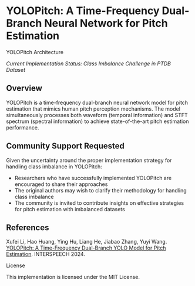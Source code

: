 # YOLOPitch: A Time-Frequency Dual-Branch Neural Network for Pitch Estimation

YOLOPitch Architecture

*Current Implementation Status: Class Imbalance Challenge in PTDB Dataset*

## Overview

YOLOPitch is a time-frequency dual-branch neural network model for pitch estimation that mimics human pitch perception mechanisms. The model simultaneously processes both waveform (temporal information) and STFT spectrum (spectral information) to achieve state-of-the-art pitch estimation performance.

## Community Support Requested

Given the uncertainty around the proper implementation strategy for handling class imbalance in YOLOPitch:

- Researchers who have successfully implemented YOLOPitch are encouraged to share their approaches
- The original authors may wish to clarify their methodology for handling class imbalance
- The community is invited to contribute insights on effective strategies for pitch estimation with imbalanced datasets

## References

Xufei Li, Hao Huang, Ying Hu, Liang He, Jiabao Zhang, Yuyi Wang. [YOLOPitch: A Time-Frequency Dual-Branch YOLO Model for Pitch Estimation](https://www.isca-archive.org/interspeech_2024/li24ja_interspeech.pdf). INTERSPEECH 2024.

License 

This implementation is licensed under the MIT License. 